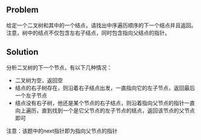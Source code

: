 ## Problem
给定一个二叉树和其中的一个结点，请找出中序遍历顺序的下一个结点并且返回。注意，树中的结点不仅包含左右子结点，同时包含指向父结点的指针。

## Solution
分析二叉树的下一个节点，有以下几种情况：
- 二叉树为空，返回空
- 结点的右子树存在，则沿着右子结点出发，一直指向它的左子节点，返回最后一个左子节点
- 结点没有右子树，他还是某个节点的右子结点，则沿着指向父节点的指针一直向上遍历，直到找到一个是它父节点的左子节点的结点，返回该节点的父节点即可

注意：该题中的next指针即为指向父节点的指针